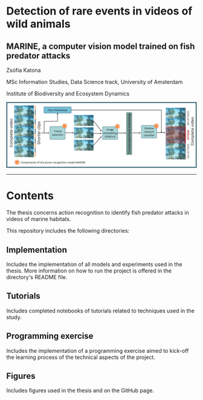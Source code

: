# Detection of rare events in videos of wild animals
## MARINE, a computer vision model trained on fish predator attacks
Zsófia Katona

MSc Information Studies, Data Science track, University of Amsterdam

Institute of Biodiversity and Ecosystem Dynamics

![Pipeline](Figures/pipeline_for_github.jpg)

---

# Contents
The thesis concerns action recognition to identify fish predator attacks in videos of marine habitats.

This repository includes the following directories:

## Implementation
Includes the implementation of all models and experiments used in the thesis. More information on how to run the project is offered in the directory's README file.

## Tutorials
Includes completed notebooks of tutorials related to techniques used in the study.

## Programming exercise
Includes the implementation of a programming exercise aimed to kick-off the learning process of the technical aspects of the project.

## Figures
Includes figures used in the thesis and on the GitHub page.

